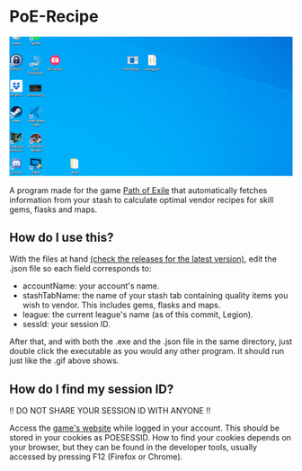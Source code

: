 # PoE-Recipe

![](usage.gif)

A program made for the game [Path of Exile](https://www.pathofexile.com) that automatically fetches information from your stash to calculate optimal vendor recipes for skill gems, flasks and maps.

## How do I use this?

With the files at hand [(check the releases for the latest version)](https://github.com/VitorCBSB/PoE-Recipe/releases), edit the .json file so each field corresponds to:

- accountName: your account's name.
- stashTabName: the name of your stash tab containing quality items you wish to vendor. This includes gems, flasks and maps.
- league: the current league's name (as of this commit, Legion).
- sessId: your session ID.

After that, and with both the .exe and the .json file in the same directory, just double click the executable as you would any other program. It should run just like the .gif above shows.

## How do I find my session ID?

!! DO NOT SHARE YOUR SESSION ID WITH ANYONE !!

Access the [game's website](https://www.pathofexile.com) while logged in your account. This should be stored in your cookies as POESESSID. How to find your cookies depends on your browser, but they can be found in the developer tools, usually accessed by pressing F12 (Firefox or Chrome).
